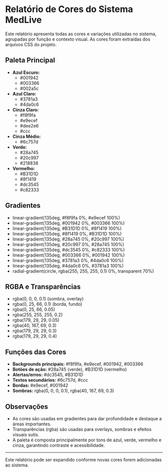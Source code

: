 # Relatório de Cores do Sistema MedLive

Este relatório apresenta todas as cores e variações utilizadas no sistema, agrupadas por função e contexto visual. As cores foram extraídas dos arquivos CSS do projeto.

## Paleta Principal

- **Azul Escuro:**
  - #001942
  - #003366
  - #002a5c
- **Azul Claro:**
  - #3781a3
  - #4da0c6
- **Cinza Claro:**
  - #f8f9fa
  - #e9ecef
  - #dee2e6
  - #ccc
- **Cinza Médio:**
  - #6c757d
- **Verde:**
  - #28a745
  - #20c997
  - #218838
- **Vermelho:**
  - #B31D1D
  - #8f1419
  - #dc3545
  - #c82333

## Gradientes

- linear-gradient(135deg, #f8f9fa 0%, #e9ecef 100%)
- linear-gradient(135deg, #001942 0%, #003366 100%)
- linear-gradient(135deg, #B31D1D 0%, #8f1419 100%)
- linear-gradient(135deg, #8f1419 0%, #B31D1D 100%)
- linear-gradient(135deg, #28a745 0%, #20c997 100%)
- linear-gradient(135deg, #20c997 0%, #28a745 100%)
- linear-gradient(135deg, #dc3545 0%, #c82333 100%)
- linear-gradient(135deg, #003366 0%, #001942 100%)
- linear-gradient(135deg, #3781a3 0%, #4da0c6 100%)
- linear-gradient(135deg, #4da0c6 0%, #3781a3 100%)
- radial-gradient(circle, rgba(255, 255, 255, 0.1) 0%, transparent 70%)

## RGBA e Transparências

- rgba(0, 0, 0, 0.1) (sombra, overlay)
- rgba(0, 25, 66, 0.1) (borda, fundo)
- rgba(0, 25, 66, 0.05)
- rgba(255, 255, 255, 0.2)
- rgba(179, 29, 29, 0.05)
- rgba(40, 167, 69, 0.3)
- rgba(179, 29, 29, 0.3)
- rgba(179, 29, 29, 0.4)

## Funções das Cores

- **Backgrounds principais:** #f8f9fa, #e9ecef, #001942, #003366
- **Botões de ação:** #28a745 (verde), #B31D1D (vermelho)
- **Alertas/erros:** #dc3545, #B31D1D
- **Textos secundários:** #6c757d, #ccc
- **Bordas:** #e9ecef, #001942
- **Sombras:** rgba(0, 0, 0, 0.1), rgba(40, 167, 69, 0.3)

## Observações
- As cores são usadas em gradientes para dar profundidade e destaque a áreas importantes.
- Transparências (rgba) são usadas para overlays, sombras e efeitos visuais sutis.
- A paleta é composta principalmente por tons de azul, verde, vermelho e cinza, garantindo contraste e acessibilidade.

---

Este relatório pode ser expandido conforme novas cores forem adicionadas ao sistema.
